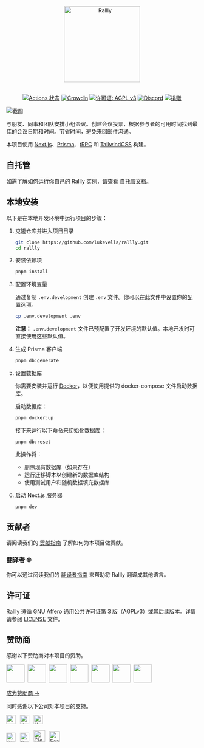 <div align="center">

<img src="./assets/images/logo-color.svg" width="200px" alt="Rallly" />

</div>
<br />
<div align="center">

[![Actions 状态](https://github.com/lukevella/rallly/actions/workflows/ci.yml/badge.svg)](https://github.com/lukevella/rallly/actions)
[![Crowdin](https://badges.crowdin.net/rallly/localized.svg)](https://crowdin.com/project/rallly)
[![许可证: AGPL v3](https://img.shields.io/badge/许可证-AGPL_v3-orange.svg)](https://www.gnu.org/licenses/agpl-3.0)
[![Discord](https://img.shields.io/badge/-加入聊天-7289DA?logo=discord&logoColor=white)](https://discord.gg/uzg4ZcHbuM)
[![捐赠](https://img.shields.io/badge/-使用Paypal捐赠-white?logo=paypal)](https://www.paypal.com/donate/?hosted_button_id=7QXP2CUBLY88E)

</div>

![截图](https://github.com/user-attachments/assets/baafea52-c4da-43bb-96ef-50840f1c0c03)

与朋友、同事和团队安排小组会议。创建会议投票，根据参与者的可用时间找到最佳的会议日期和时间。节省时间，避免来回邮件沟通。

本项目使用 [Next.js](https://github.com/vercel/next.js/)、[Prisma](https://github.com/prisma/prisma)、[tRPC](https://github.com/trpc/trpc) 和 [TailwindCSS](https://github.com/tailwindlabs/tailwindcss) 构建。

## 自托管

如需了解如何运行你自己的 Rallly 实例，请查看 [自托管文档](https://support.rallly.co/self-hosting)。

## 本地安装

以下是在本地开发环境中运行项目的步骤：

1. 克隆仓库并进入项目目录

   ```bash
   git clone https://github.com/lukevella/rallly.git
   cd rallly
   ```

2. 安装依赖项

   ```bash
   pnpm install
   ```

3. 配置环境变量

   通过复制 `.env.development` 创建 `.env` 文件。你可以在此文件中设置你的[配置选项](https://support.rallly.co/self-hosting/configuration-options)。

   ```bash
   cp .env.development .env
   ```

   **注意：** `.env.development` 文件已预配置了开发环境的默认值。本地开发时可直接使用这些默认值。

4. 生成 Prisma 客户端

   ```bash
   pnpm db:generate
   ```

5. 设置数据库

   你需要安装并运行 [Docker](https://docs.docker.com/get-docker/)，以便使用提供的 docker-compose 文件启动数据库。

   启动数据库：

   ```bash
   pnpm docker:up
   ```

   接下来运行以下命令来初始化数据库：

   ```bash
   pnpm db:reset
   ```

   此操作将：

   - 删除现有数据库（如果存在）
   - 运行迁移脚本以创建新的数据库结构
   - 使用测试用户和随机数据填充数据库

6. 启动 Next.js 服务器

   ```bash
   pnpm dev
   ```

## 贡献者

请阅读我们的 [贡献指南](CONTRIBUTING.md) 了解如何为本项目做贡献。

### 翻译者 🌐

你可以通过阅读我们的 [翻译者指南](https://support.rallly.co/contribute/translations) 来帮助将 Rallly 翻译成其他语言。

## 许可证

Rallly 遵循 GNU Affero 通用公共许可证第 3 版（AGPLv3）或其后续版本。详情请参阅 [LICENSE](LICENSE) 文件。

## 赞助商

感谢以下赞助商对本项目的资助。

<a href="https://github.com/coderabbitai" target="_blank"><img src="https://avatars.githubusercontent.com/u/132028505?s=200&v=4" width="48" height="48" /></a>&nbsp;
<a href="https://github.com/cpnielsen" target="_blank"><img src="https://avatars.githubusercontent.com/u/1258576?v=4" width="48" height="48" /></a>&nbsp;
<a href="https://github.com/iamericfletcher" target="_blank"><img src="https://avatars.githubusercontent.com/u/64165327?v=4" width="48" height="48" /></a>&nbsp;
<a href="https://github.com/arcticFox-git" target="_blank"><img src="https://avatars.githubusercontent.com/u/86988982?v=4" width="48" height="48" /></a>&nbsp;
<a href="https://github.com/zakwear" target="_blank"><img src="https://avatars.githubusercontent.com/u/55545774?v=4" width="48" height="48" /></a>&nbsp;
<a href="https://github.com/jonnymarshall" target="_blank"><img src="https://avatars.githubusercontent.com/u/42963069?v=4" width="48" height="48" /></a>&nbsp;
<a href="https://github.com/maximelouet" target="_blank"><img src="https://avatars.githubusercontent.com/u/8074940?v=4" width="48" height="48" /></a>&nbsp;

[成为赞助商 &rarr;](https://github.com/sponsors/lukevella)

同时感谢以下公司对本项目的支持。

<p>
<a href="https://appwrite.io?utm_source=rallly"><img src="./assets/images/appwrite.svg" alt="appwrite" height="24" /></a>&nbsp;&nbsp;&nbsp;<!--
--><a href="https://vercel.com/?utm_source=rallly&utm_campaign=oss"><img src="./assets/images/vercel-logotype-dark.svg#gh-light-mode-only" alt="由 Vercel 提供支持" height="24" /></a>&nbsp;&nbsp;&nbsp;<!--
--><a href="https://ura.design?utm_source=rallly"><img height="24" alt="Ura Design" src="./assets/images/ura-logo-blue.svg"></a>
</p>
<p>
<a href="https://m.do.co/c/f91efc9c9e50"><img src="./assets/images/digitalocean-logo.svg" alt="Digital Ocean" height="24" /></a>&nbsp;&nbsp;&nbsp;<!--
--><a href="https://sentry.io?utm_source=rallly"><img src="./assets/images/sentry.svg" alt="Sentry" height="24" /></a>&nbsp;&nbsp;&nbsp;<!--
--><a href="https://cloudron.io?utm_source=rallly"><img src="./assets/images/cloudron-logo.svg" alt="Cloudron" height="30"></a>&nbsp;&nbsp;&nbsp;<!--
--><a href="https://featurebase.app?utm_source=rallly"><img src="./assets/images/featurebase.svg" alt="Featurebase" height="28"></a>
</p>